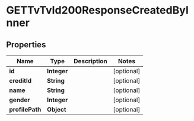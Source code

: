 

# GETTvTvId200ResponseCreatedByInner


## Properties

| Name | Type | Description | Notes |
|------------ | ------------- | ------------- | -------------|
|**id** | **Integer** |  |  [optional] |
|**creditId** | **String** |  |  [optional] |
|**name** | **String** |  |  [optional] |
|**gender** | **Integer** |  |  [optional] |
|**profilePath** | **Object** |  |  [optional] |



